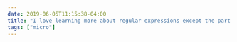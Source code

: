 ```yaml
---
date: 2019-06-05T11:15:38-04:00
title: "I love learning more about regular expressions except the part where it’s always in response to some mistake I’ve made."
tags: ["micro"]
---
```

